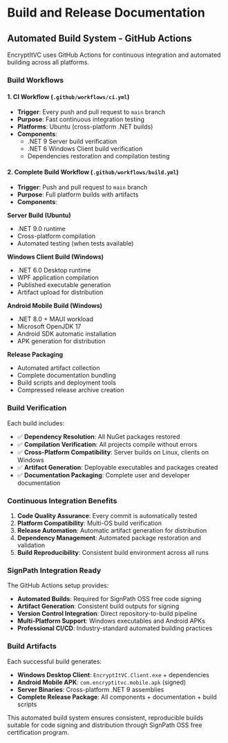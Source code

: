 # Build and Release Documentation

## Automated Build System - GitHub Actions

EncryptItVC uses GitHub Actions for continuous integration and automated building across all platforms.

### Build Workflows

#### 1. CI Workflow (`.github/workflows/ci.yml`)
- **Trigger**: Every push and pull request to `main` branch
- **Purpose**: Fast continuous integration testing
- **Platforms**: Ubuntu (cross-platform .NET builds)
- **Components**:
  - .NET 9 Server build verification
  - .NET 6 Windows Client build verification
  - Dependencies restoration and compilation testing

#### 2. Complete Build Workflow (`.github/workflows/build.yml`)
- **Trigger**: Push and pull request to `main` branch
- **Purpose**: Full platform builds with artifacts
- **Components**:

**Server Build (Ubuntu)**
- .NET 9.0 runtime
- Cross-platform compilation
- Automated testing (when tests available)

**Windows Client Build (Windows)**
- .NET 6.0 Desktop runtime
- WPF application compilation
- Published executable generation
- Artifact upload for distribution

**Android Mobile Build (Windows)**
- .NET 8.0 + MAUI workload
- Microsoft OpenJDK 17
- Android SDK automatic installation
- APK generation for distribution

**Release Packaging**
- Automated artifact collection
- Complete documentation bundling
- Build scripts and deployment tools
- Compressed release archive creation

### Build Verification

Each build includes:
- ✅ **Dependency Resolution**: All NuGet packages restored
- ✅ **Compilation Verification**: All projects compile without errors
- ✅ **Cross-Platform Compatibility**: Server builds on Linux, clients on Windows
- ✅ **Artifact Generation**: Deployable executables and packages created
- ✅ **Documentation Packaging**: Complete user and developer documentation

### Continuous Integration Benefits

1. **Code Quality Assurance**: Every commit is automatically tested
2. **Platform Compatibility**: Multi-OS build verification
3. **Release Automation**: Automatic artifact generation for distribution
4. **Dependency Management**: Automated package restoration and validation
5. **Build Reproducibility**: Consistent build environment across all runs

### SignPath Integration Ready

The GitHub Actions setup provides:
- **Automated Builds**: Required for SignPath OSS free code signing
- **Artifact Generation**: Consistent build outputs for signing
- **Version Control Integration**: Direct repository-to-build pipeline
- **Multi-Platform Support**: Windows executables and Android APKs
- **Professional CI/CD**: Industry-standard automated building practices

### Build Artifacts

Each successful build generates:
- **Windows Desktop Client**: `EncryptItVC.Client.exe` + dependencies
- **Android Mobile APK**: `com.encryptitvc.mobile.apk` (signed)
- **Server Binaries**: Cross-platform .NET 9 assemblies
- **Complete Release Package**: All components + documentation + build scripts

This automated build system ensures consistent, reproducible builds suitable for code signing and distribution through SignPath OSS free certification program.
